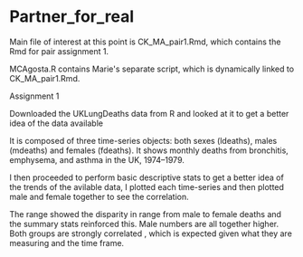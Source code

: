 ﻿# Partner_for_real

Main file of interest at this point is CK_MA_pair1.Rmd, which contains the Rmd for pair assignment 1.

MCAgosta.R contains Marie's separate script, which is dynamically linked to CK_MA_pair1.Rmd.

Assignment 1

Downloaded the UKLungDeaths data from R and looked at it to  get a better idea of the data available

It is composed of three time-series objects: both sexes (ldeaths), males (mdeaths) and females (fdeaths).
It shows monthly deaths from bronchitis, emphysema, and asthma in the UK, 1974–1979. 

I then proceeded to perform basic descriptive stats to get a better idea  of the trends of the avilable data, I plotted each time-series and then plotted male and female together to see the correlation. 

The range showed the disparity in range from male to female deaths  and the summary stats reinforced this. Male numbers are  all together higher.  Both groups are strongly correlated , which is expected given what they are measuring and the time frame. 


















